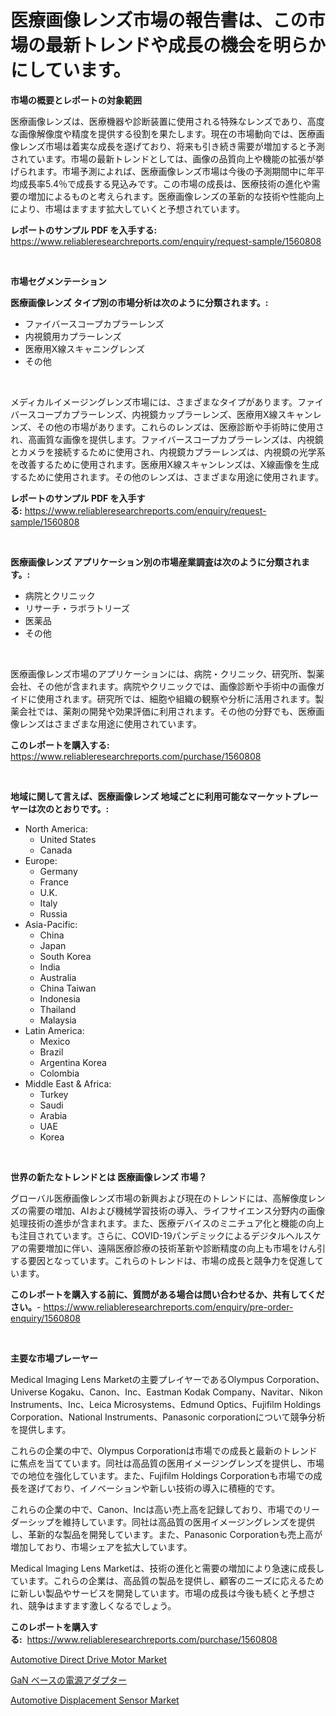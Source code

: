 <p><h1>医療画像レンズ市場の報告書は、この市場の最新トレンドや成長の機会を明らかにしています。</h1></p><p><strong>市場の概要とレポートの対象範囲</strong></p>
<p><p>医療画像レンズは、医療機器や診断装置に使用される特殊なレンズであり、高度な画像解像度や精度を提供する役割を果たします。現在の市場動向では、医療画像レンズ市場は着実な成長を遂げており、将来も引き続き需要が増加すると予測されています。市場の最新トレンドとしては、画像の品質向上や機能の拡張が挙げられます。市場予測によれば、医療画像レンズ市場は今後の予測期間中に年平均成長率5.4％で成長する見込みです。この市場の成長は、医療技術の進化や需要の増加によるものと考えられます。医療画像レンズの革新的な技術や性能向上により、市場はますます拡大していくと予想されています。</p></p>
<p><strong>レポートのサンプル PDF を入手する:</strong> <a href="https://www.reliableresearchreports.com/enquiry/request-sample/1560808">https://www.reliableresearchreports.com/enquiry/request-sample/1560808</a></p>
<p>&nbsp;</p>
<p><strong>市場セグメンテーション</strong></p>
<p><strong>医療画像レンズ タイプ別の市場分析は次のように分類されます。:</strong></p>
<p><ul><li>ファイバースコープカプラーレンズ</li><li>内視鏡用カプラーレンズ</li><li>医療用X線スキャニングレンズ</li><li>その他</li></ul></p>
<p>&nbsp;</p>
<p><p>メディカルイメージングレンズ市場には、さまざまなタイプがあります。ファイバースコープカプラーレンズ、内視鏡カップラーレンズ、医療用X線スキャンレンズ、その他の市場があります。これらのレンズは、医療診断や手術時に使用され、高画質な画像を提供します。ファイバースコープカプラーレンズは、内視鏡とカメラを接続するために使用され、内視鏡カプラーレンズは、内視鏡の光学系を改善するために使用されます。医療用X線スキャンレンズは、X線画像を生成するために使用されます。その他のレンズは、さまざまな用途に使用されます。</p></p>
<p><strong>レポートのサンプル PDF を入手する:</strong>&nbsp;<a href="https://www.reliableresearchreports.com/enquiry/request-sample/1560808">https://www.reliableresearchreports.com/enquiry/request-sample/1560808</a></p>
<p>&nbsp;</p>
<p><strong> 医療画像レンズ アプリケーション別の市場産業調査は次のように分類されます。:</strong></p>
<p><ul><li>病院とクリニック</li><li>リサーチ・ラボラトリーズ</li><li>医薬品</li><li>その他</li></ul></p>
<p>&nbsp;</p>
<p><p>医療画像レンズ市場のアプリケーションには、病院・クリニック、研究所、製薬会社、その他が含まれます。病院やクリニックでは、画像診断や手術中の画像ガイドに使用されます。研究所では、細胞や組織の観察や分析に活用されます。製薬会社では、薬剤の開発や効果評価に利用されます。その他の分野でも、医療画像レンズはさまざまな用途に使用されています。</p></p>
<p><strong>このレポートを購入する:</strong>&nbsp; <a href="https://www.reliableresearchreports.com/purchase/1560808">https://www.reliableresearchreports.com/purchase/1560808</a></p>
<p>&nbsp;</p>
<p><strong>地域に関して言えば、医療画像レンズ 地域ごとに利用可能なマーケットプレーヤーは次のとおりです。:</strong></p>
<p><ul>
    <li>
        North America:
        <ul>
            <li>United States</li>
            <li>Canada</li>
        </ul>
    </li>
    <li>
        Europe:
        <ul>
            <li>Germany</li>
            <li>France</li>
            <li>U.K.</li>
            <li>Italy</li>
            <li>Russia</li>
        </ul>
    </li>
    <li>
        Asia-Pacific:
        <ul>
            <li>China</li>
            <li>Japan</li>
            <li>South Korea</li>
            <li>India</li>
            <li>Australia</li>
            <li>China Taiwan</li>
            <li>Indonesia</li>
            <li>Thailand</li>
            <li>Malaysia</li>
        </ul>
    </li>
    <li>
        Latin America:
        <ul>
            <li>Mexico</li>
            <li>Brazil</li>
            <li>Argentina Korea</li>
            <li>Colombia</li>
        </ul>
    </li>
    <li>
        Middle East & Africa:
        <ul>
            <li>Turkey</li>
            <li>Saudi</li>
            <li>Arabia</li>
            <li>UAE</li>
            <li>Korea</li>
        </ul>
    </li>
    </ul></p>
<p>&nbsp;</p>
<p><strong>世界の新たなトレンドとは 医療画像レンズ 市場？</strong></p>
<p><p>グローバル医療画像レンズ市場の新興および現在のトレンドには、高解像度レンズの需要の増加、AIおよび機械学習技術の導入、ライフサイエンス分野内の画像処理技術の進歩が含まれます。また、医療デバイスのミニチュア化と機能の向上も注目されています。さらに、COVID-19パンデミックによるデジタルヘルスケアの需要増加に伴い、遠隔医療診療の技術革新や診断精度の向上も市場をけん引する要因となっています。これらのトレンドは、市場の成長と競争力を促進しています。</p></p>
<p><strong>このレポートを購入する前に、質問がある場合は問い合わせるか、共有してください。</strong>- <a href="https://www.reliableresearchreports.com/enquiry/pre-order-enquiry/1560808">https://www.reliableresearchreports.com/enquiry/pre-order-enquiry/1560808</a></p>
<p>&nbsp;</p>
<p><strong>主要な市場プレーヤー</strong></p>
<p><p>Medical Imaging Lens Marketの主要プレイヤーであるOlympus Corporation、Universe Kogaku、Canon、Inc、Eastman Kodak Company、Navitar、Nikon Instruments、Inc、Leica Microsystems、Edmund Optics、Fujifilm Holdings Corporation、National Instruments、Panasonic corporationについて競争分析を提供します。</p><p>これらの企業の中で、Olympus Corporationは市場での成長と最新のトレンドに焦点を当てています。同社は高品質の医用イメージングレンズを提供し、市場での地位を強化しています。また、Fujifilm Holdings Corporationも市場での成長を遂げており、イノベーションや新しい技術の導入に積極的です。</p><p>これらの企業の中で、Canon、Incは高い売上高を記録しており、市場でのリーダーシップを維持しています。同社は高品質の医用イメージングレンズを提供し、革新的な製品を開発しています。また、Panasonic Corporationも売上高が増加しており、市場シェアを拡大しています。</p><p>Medical Imaging Lens Marketは、技術の進化と需要の増加により急速に成長しています。これらの企業は、高品質の製品を提供し、顧客のニーズに応えるために新しい製品やサービスを開発しています。市場の成長は今後も続くと予想され、競争はますます激しくなるでしょう。</p></p>
<p><strong>このレポートを購入する:</strong>&nbsp;&nbsp;<a href="https://www.reliableresearchreports.com/purchase/1560808">https://www.reliableresearchreports.com/purchase/1560808</a></p>
<p><p><a href="https://extreme-scabiosa-c81.notion.site/Decoding-the-Automotive-Direct-Drive-Motor-Market-A-Deep-Dive-into-the-Latest-Market-Trends-Market-8c0929a30d7b41788c5cf4af816f041a">Automotive Direct Drive Motor Market</a></p><p><a href="https://github.com/EstaSprer20231/Market-Research-Report-List-1/blob/main/86939845789.md">GaN ベースの電源アダプター</a></p><p><a href="https://carnation-joke-41f.notion.site/Automotive-Displacement-Sensor-Market-Size-Global-Industry-Overview-Market-Segmentation-and-Foreca-55fefcc8a47340a2ae5f208978e236b7">Automotive Displacement Sensor Market</a></p></p>